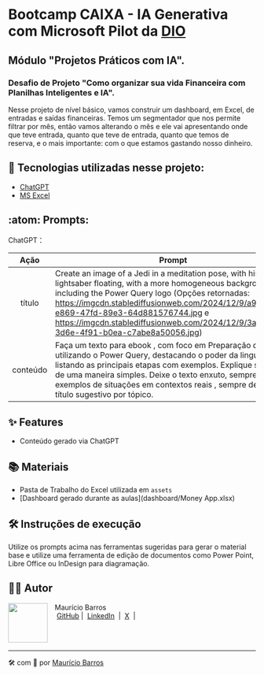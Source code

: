 # Bootcamp CAIXA - IA Generativa com Microsoft Pilot da [DIO](https://dio.me)

## Módulo "Projetos Práticos com IA".

### Desafio de Projeto "Como organizar sua vida Financeira com Planilhas Inteligentes e IA".

Nesse projeto de nível básico, vamos construir um dashboard, em Excel, de entradas e saídas financeiras. Temos um segmentador que nos permite filtrar por mês, então vamos alterando o mês e ele vai apresentando onde que teve entrada, quanto que teve de entrada, quanto que temos de reserva, e o mais importante: com o que estamos gastando nosso dinheiro.

## :abacus: Tecnologias utilizadas nesse projeto:

- [ChatGPT](https://chat.openai.com/)
- [MS Excel](https://www.microsoft.com/en/microsoft-365/excel/)

## :atom: Prompts:

ChatGPT：

|   Ação   | Prompt                                                                                                                                                                                                                                                                         |
| :------: | ------------------------------------------------------------------------------------------------------------------------------------------------------------------------------------------------------------------------------------------------------------------------------ |
|  título  | Create an image of a Jedi in a meditation pose, with his blue lightsaber floating, with a more homogeneous background, including the Power Query logo (Opções retornadas: https://imgcdn.stablediffusionweb.com/2024/12/9/a9ca3120-e869-47fd-89e3-64d881576744.jpg e https://imgcdn.stablediffusionweb.com/2024/12/9/3ab3a287-3d6e-4f91-b0ea-c7abe8a50056.jpg)                                                        
| conteúdo | Faça um texto para ebook , com foco em Preparação de Dados utilizando o Power Query, destacando o poder da linguagem M, listando as principais etapas com exemplos. Explique sempre de uma maneira simples. Deixe o texto enxuto, sempre traga exemplos de situações em contextos reais , sempre deixe um título sugestivo por tópico. |

## ✨ Features

- Conteúdo gerado via ChatGPT

## 📚 Materiais

- Pasta de Trabalho do Excel utilizada em `assets`
- [Dashboard gerado durante as aulas](dashboard/Money App.xlsx)

## 🛠️ Instruções de execução

Utilize os prompts acima nas ferramentas sugeridas para gerar o material base e utilize uma ferramenta de edição de documentos como Power Point, Libre Office ou InDesign para diagramação.

## 👨‍💻 Autor

<p>
    <img 
      align=left 
      margin=10 
      width=80 
      src="https://avatars.githubusercontent.com/u/58704060?s=400&u=c58b05997dcd842e95dd0f5c45ab04c2054df583&v=4"
    />
    <p>&nbsp&nbsp&nbspMaurício Barros<br>
    &nbsp&nbsp&nbsp
    <a href="https://github.com/opusvix">
    GitHub</a>&nbsp;|&nbsp;
    <a href="https://www.linkedin.com/in/mauriciodasilvabarros/">LinkedIn</a>
    &nbsp;|&nbsp;
    <a href="https://x.com/opusvix">
    X</a>
&nbsp;|&nbsp;</p>
</p>
<br/><br/>
<p>

---

:hammer_and_wrench: com :sparkling_heart: por [Maurício Barros](https://github.com/opusvix)
